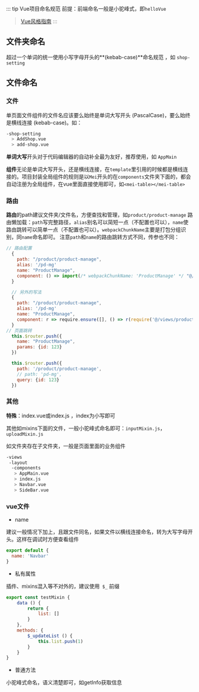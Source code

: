 ::: tip Vue项目命名规范
前提：前端命名一般是小驼峰式，即```helloVue```
> [Vue风格指南](https://cn.vuejs.org/v2/style-guide/)
:::

## 文件夹命名

超过一个单词的统一使用小写字母开头的**(kebab-case)**命名规范 ，如 ```shop-setting```

## 文件命名

### 文件

单页面文件组件的文件名应该要么始终是单词大写开头 (PascalCase)，要么始终是横线连接 (kebab-case)。如：
```bash
-shop-setting
  > AddShop.vue
  > add-shop.vue
```

**单词大写**开头对于代码编辑器的自动补全最为友好，推荐使用，如 ```AppMain```

**组件**无论是单词大写开头，还是横线连接，在```template```里引用的时候都是横线连接的。项目封装全局组件的规则是以```Mei```开头的在```components```文件夹下面的，都会自动注册为全局组件，在vue里面直接使用即可，如```<mei-table></mei-table>```

### 路由

**路由**的path建议文件夹/文件名，方便查找和管理，如```product/product-manage```
路由懒加载：```path```写完整路径，```alias```别名可以简短一点（不配置也可以），```name```使路由跳转可以简单一点（不配置也可以）。```webpackChunkName```主要是打包分组识别，同```name```命名即可。
注意```path```和```name```的路由跳转方式不同，传参也不同：
```js
// 路由配置
  {
    path: "/product/product-manage",
    alias: '/pd-mg'
    name: "ProductManage",
    component: () => import(/* webpackChunkName: 'ProductManage' */ "@/views/product/product-manage")
  }

  // 另外的写法
  {
    path: "/product/product-manage",
    alias: '/pd-mg'
    name: "ProductManage",
    component: r => require.ensure([], () => r(require('@/views/product/product-manage')), 'ProductManage')
  }
// 页面跳转
  this.$router.push({
    name: "ProductManage",
    params: {id: 123}
  })

  this.$router.push({
    path: '/product/product-manage',
    // path: 'pd-mg',
    query: {id: 123}
  })
```

### 其他

**特殊**：index.vue或index.js ，index为小写即可

其他如mixins下面的文件，一般小驼峰式命名即可：```inputMixin.js```，```uploadMixin.js```

如文件夹存在子文件夹，一般是页面里面的业务组件

```bash
-views
 -layout
  -components
   > AppMain.vue
   > index.js
   > Navbar.vue
   > SideBar.vue
```


### vue文件

- name

建议一般情况下加上，且跟文件同名，如果文件以横线连接命名，转为大写字母开头。这样在调试时方便查看组件

  ```javascript
  export default {
    name: 'Navbar'
  }
  ```


- 私有属性

插件、mixins混入等不对外的，建议使用``` $_``` 前缀

  ```javascript
  export const testMixin {
      data () {
          return {
              list: []
          }
      },
      methods: {
          $_updateList () {
              this.list.push(1)
          }
      }
  }
  ```

- 普通方法

小驼峰式命名，语义清楚即可，如getInfo获取信息
